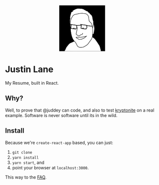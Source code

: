 <p align="center">
  <img src="https://github.com/juddey/resume/blob/master/src/Images/avatar.jpg" width="150px" />
</p>

# Justin Lane

My Resume, built in React.

## Why?
Well, to prove that @juddey can code, and also to test [kryptonite](https://github.com/juddey/ignite-kryptonite) on a real example. Software is never software until its in the wild.

## Install
Because we're `create-react-app` based, you can just:
1. `git clone`
2. `yarn install`
3. `yarn start`, and
4. point your browser at `localhost:3000`.


This way to the [FAQ](./FAQ.md).